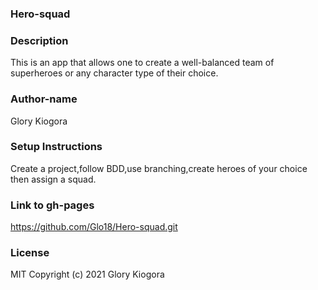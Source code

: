 ### Hero-squad

### Description
This is an app that allows one to create a well-balanced team of superheroes or any character type of their  choice.

### Author-name
Glory Kiogora

### Setup Instructions
Create a project,follow BDD,use branching,create heroes of your choice then assign a squad.

### Link to gh-pages
https://github.com/Glo18/Hero-squad.git

### License
MIT Copyright (c) 2021 Glory Kiogora


